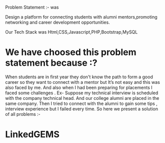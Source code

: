 Problem Statement :-  was

Design a platform for connecting students with alumni mentors,promoting networking and
career development opportunities.

Our Tech Stack was Html,CSS,Javascript,PHP,Bootstrap,MySQL

<h1>We have choosed this problem statement because :?</h1>

When students are in first year they don't know the path to form a good career so they want to connect with a mentor but It’s not easy and this was also faced by me.
And also when I had been preparing for placements I faced some challenges . 
Ex- Suppose my technical interview is scheduled with the company technical head. And our college alumni are placed in the same company. Then I tried to connect with the alumni to gain some tips , interview experience but I failed every time. So here we present a solution of all problems :- <h1>LinkedGEMS</h1>
